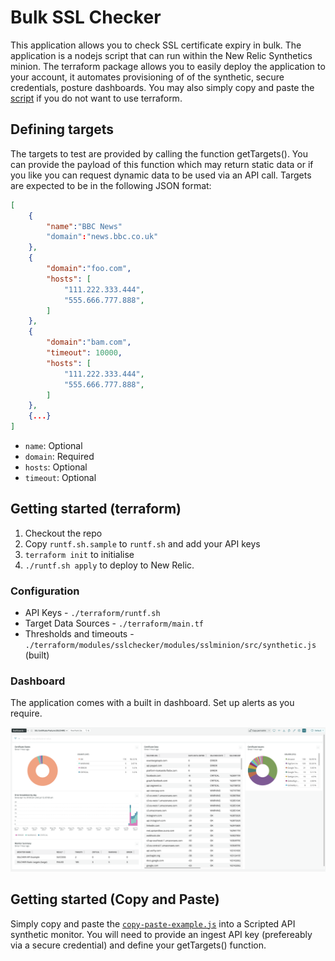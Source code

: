 # Bulk SSL Checker

This application allows you to check SSL certificate expiry in bulk. The application is a nodejs script that can run within the New Relic Synthetics minion. The terraform package allows you to easily deploy the application to your account, it automates provisioning of of the synthetic, secure credentials, posture dashboards. You may also simply copy and paste the [script](./copy-paste-example.js) if you do not want to use terraform.

## Defining targets
The targets to test are provided by calling the function getTargets(). You can provide the payload of this function which may return static data or if you like you can request dynamic data to be used via an API call. Targets are expected to be in the following JSON format:

```json
[
    {
        "name":"BBC News"
        "domain":"news.bbc.co.uk"
    },
    {
        "domain":"foo.com",
        "hosts": [
            "111.222.333.444",
            "555.666.777.888",
        ]
    },
    {
        "domain":"bam.com",
        "timeout": 10000,
        "hosts": [
            "111.222.333.444",
            "555.666.777.888",
        ]
    },
    {...}
]
```

* `name`: Optional
* `domain`: Required
* `hosts`: Optional
* `timeout`: Optional


## Getting started (terraform)

1. Checkout the repo
2. Copy `runtf.sh.sample` to `runtf.sh` and add your API keys
3. `terraform init` to initialise
4. `./runtf.sh apply` to deploy to New Relic.

### Configuration

* API Keys - `./terraform/runtf.sh`
* Target Data Sources - `./terraform/main.tf`
* Thresholds and timeouts - `./terraform/modules/sslchecker/modules/sslminion/src/synthetic.js` (built)

### Dashboard

The application comes with a built in dashboard. Set up alerts as you require.

![dashboard-example](dashboard.png)

## Getting started (Copy and Paste)
Simply copy and paste the [`copy-paste-example.js`](./copy-paste-example.js) into a Scripted API synthetic monitor. You will need to provide an ingest API key (prefereably via a secure credential) and define your getTargets() function.
